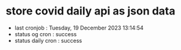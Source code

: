 # store covid daily api as json data

- last cronjob : Tuesday, 19 December 2023 13:14:54
- status og cron : success
- status daily cron : success
      
      